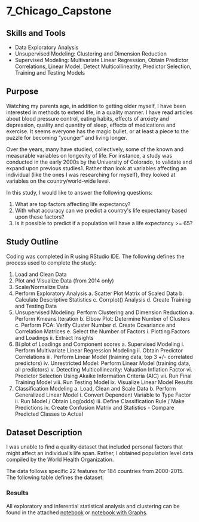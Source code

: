 # 7_Chicago_Capstone

## Skills and Tools
* Data Exploratory Analysis
* Unsupervised Modeling: Clustering and Dimension Reduction
* Supervised Modeling: Multivariate Linear Regression, Obtain Predictor Correlations, Linear Model, Detect Multicollinearity, Predictor Selection, Training and Testing Models

## Purpose
Watching my parents age, in addition to getting older myself, I have been interested in methods to extend life, in a quality manner.  I have read articles about blood pressure control, eating habits, effects of anxiety and depression, quality and quantity of sleep, effects of medications and exercise.  It seems everyone has the magic bullet, or at least a piece to the puzzle for becoming “younger” and living longer.

Over the years, many have studied, collectively, some of the known and measurable variables on longevity of life.  For instance, a study was conducted in the early 2000s by the University of Colorado, to validate and expand upon previous studies1.  Rather than look at variables affecting an individual (like the ones I was researching for myself), they looked at variables on the country/world-wide level. 

In this study, I would like to answer the following questions:
 1.	What are top factors affecting life expectancy?
 2.	With what accuracy can we predict a country's life expectancy based upon these factors?
 3.	Is it possible to predict if a population will have a life expectancy >= 65?

## Study Outline
Coding was completed in R using RStudio IDE.   The following defines the process used to complete the study:

1.	Load and Clean Data
2.	Plot and Visualize Data (from 2014 only)
3.	Scale/Normalize Data
4.	Perform Exploratory Analysis 
    a. Scatter Plot Matrix of Scaled Data
    b. Calculate Descriptive Statistics
    c. Corrplot() Analysis
    d. Create Training and Testing Data
5.	Unsupervised Modeling: Perform Clustering and Dimension Reduction
    a.	Perform Kmeans Iteration
    b.	Elbow Plot: Determine Number of Clusters 
    c.	Perform PCA: Verify Cluster Number
    d.	Create Covariance and Correlation Matrices
    e.	Select the Number of Factors
        i.	Plotting Factors and Loadings
       ii.	Extract Insights
6.	Bi plot of Loadings and Component scores
    a.	Supervised Modeling
        i.	Perform Multivariate Linear Regression Modeling
       ii.	Obtain Predictor Correlations
      iii.	Perform Linear Model (training data, top 3 +/- correlated predictors)
       iv.	Unrestricted Model: Perform Linear Model (training data, all predictors)
        v.	Detecting Multicollinearity: Valuation Inflation Factor
        vi.	Predictor Selection Using Akaike Information Criteria (AIC)
        vii.	Run Final Training Model
        viii.	Run Testing Model
        ix.	Visualize Linear Model Results
7.	Classification Modeling
    a.	Load, Clean and Scale Data
    b.	Perform Generalized Linear Model
        i.	Convert Dependent Variable to Type Factor  
       ii.	Run Model / Obtain Log(odds)
       iii.	Define Classification Rule / Make Predictions
       iv.	Create Confusion Matrix and Statistics - Compare Predicted Classes to Actual

## Dataset Description
I was unable to find a quality dataset that included personal factors that might affect an individual’s life span.  Rather, I obtained population level data compiled by the World Health Organization. 

The data follows specific 22 features for 184 countries from 2000-2015.  The following table defines the dataset:


















### Results
All exploratory and inferential statistical analysis and clustering can be found in the attached [notebook](Module3_HomeWork_Final_Changed_After_Class.R) or [notebook with Graphs](Module3_HomeWork_Final_Changed_After_Class.R.html).  


